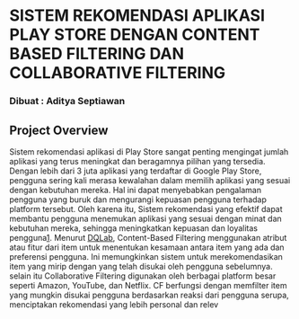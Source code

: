 # SISTEM REKOMENDASI APLIKASI PLAY STORE DENGAN CONTENT BASED FILTERING DAN COLLABORATIVE FILTERING
### Dibuat : Aditya Septiawan

## Project Overview
Sistem rekomendasi aplikasi di Play Store sangat penting mengingat jumlah aplikasi yang terus meningkat dan beragamnya pilihan yang tersedia. Dengan lebih dari 3 juta aplikasi yang terdaftar di Google Play Store, pengguna sering kali merasa kewalahan dalam memilih aplikasi yang sesuai dengan kebutuhan mereka. Hal ini dapat menyebabkan pengalaman pengguna yang buruk dan mengurangi kepuasan pengguna terhadap platform tersebut. Oleh karena itu, Sistem rekomendasi yang efektif dapat membantu pengguna menemukan aplikasi yang sesuai dengan minat dan kebutuhan mereka, sehingga meningkatkan kepuasan dan loyalitas pengguna[1](https://dqlab.id/content-based-filtering-dalam-algoritma-data-science).
Menurut [DQLab](https://dqlab.id/content-based-filtering-dalam-algoritma-data-science), Content-Based Filtering menggunakan atribut atau fitur dari item untuk menentukan kesamaan antara item yang ada dan preferensi pengguna. Ini memungkinkan sistem untuk merekomendasikan item yang mirip dengan yang telah disukai oleh pengguna sebelumnya. selain itu Collaborative Filtering digunakan oleh berbagai platform besar seperti Amazon, YouTube, dan Netflix. CF berfungsi dengan memfilter item yang mungkin disukai pengguna berdasarkan reaksi dari pengguna serupa, menciptakan rekomendasi yang lebih personal dan relev

